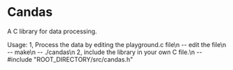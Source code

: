 # Candas

A C library for data processing.

Usage:
1, Process the data by editing the playground.c file\n
  -- edit the file\n
  -- make\n
  -- ./candas\n
2, include the library in your own C file.\n
  -- #include "ROOT_DIRECTORY/src/candas.h"
